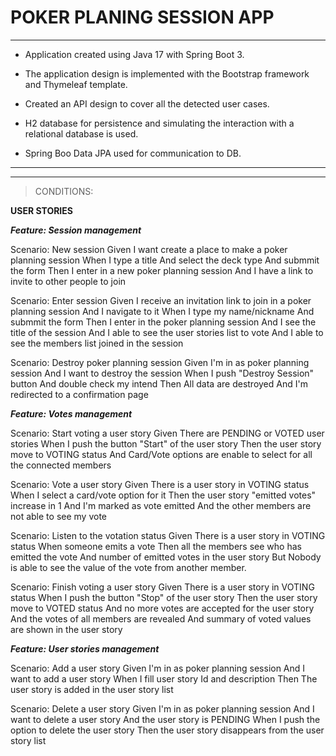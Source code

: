 # POKER PLANING SESSION APP

<hr>

- Application created using Java 17 with Spring Boot 3.		

- The application design is implemented with the Bootstrap framework and Thymeleaf template.

- Created an API design to cover all the detected user cases.

- H2 database for persistence and simulating the interaction with a relational database is used.

- Spring Boo Data JPA used for communication to DB.

<hr>

<hr>

> CONDITIONS:

**USER STORIES**

**<i>Feature: Session management</i>**

Scenario: New session
Given I want create a place to make a poker planning session
When I type a title
And select the deck type
And submmit the form
Then I enter in a new poker planning session
And I have a link to invite to other people to join

Scenario: Enter session
Given I receive an invitation link to join in a poker planning session
And I navigate to it
When I type my name/nickname
And submmit the form
Then I enter in the poker planning session
And I see the title of the session
And I able to see the user stories list to vote
And I able to see the members list joined in the session

Scenario: Destroy poker planning session
Given I'm in as poker planning session
And I want to destroy the session
When I push "Destroy Session" button
And double check my intend
Then All data are destroyed
And I'm redirected to a confirmation page

**<i>Feature: Votes management</i>**

Scenario: Start voting a user story
Given There are PENDING or VOTED user stories
When I push the button "Start" of the user story
Then the user story move to VOTING status
And Card/Vote options are enable to select for all the connected members

Scenario: Vote a user story
Given There is a user story in VOTING status
When I select a card/vote option for it
Then the user story "emitted votes" increase in 1
And I'm marked as vote emitted
And the other members are not able to see my vote

Scenario: Listen to the votation status
Given There is a user story in VOTING status
When someone emits a vote
Then all the members see who has emitted the vote
And number of emitted votes in the user story
But Nobody is able to see the value of the vote from another member.

Scenario: Finish voting a user story
Given There is a user story in VOTING status
When I push the button "Stop" of the user story
Then the user story move to VOTED status
And no more votes are accepted for the user story
And the votes of all members are revealed
And summary of voted values are shown in the user story

**<i>Feature: User stories management**</i>

Scenario: Add a user story
Given I'm in as poker planning session
And I want to add a user story
When I fill user story Id and description
Then The user story is added in the user story list

Scenario: Delete a user story
Given I'm in as poker planning session
And I want to delete a user story
And the user story is PENDING
When I push the option to delete the user story
Then the user story disappears from the user story list